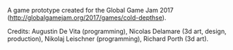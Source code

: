A game prototype created for the Global Game Jam 2017 (http://globalgamejam.org/2017/games/cold-depthse).

Credits: Augustin De Vita (programming), Nicolas Delamare (3d art, design, production), Nikolaj Leischner (programming), Richard Porth (3d art).
